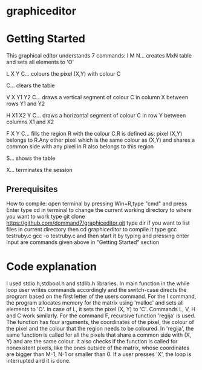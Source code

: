 # graphiceditor


# Getting Started 

This graphical editor understands 7 commands:
I M N... creates MxN table and sets all elements to 'O'

L X Y C... colours the pixel (X,Y) with colour C

C... clears the table

V X Y1 Y2 C... draws a vertical segment of colour C in column X between rows Y1 and Y2

H X1 X2 Y C... draws a horizontal segment of colour C in row Y between columns X1 and X2

F X Y C... fills the region R with the colour C.R is defined as: pixel (X,Y) belongs to R.Any other
pixel which is the same colour as (X,Y) and shares a common side with any pixel in R also belongs
to this region

S... shows the table

X... terminates the session


## Prerequisites

How to compile:
open terminal by pressing Win+R,type "cmd" and press Enter
type cd <directoryname> in terminal to change the current working directory to where you want to work
type git clone https://github.com/dommand7/graphiceditor.git 
type dir if you want to list files in current directory 
then cd graphiceditor
to compile it type gcc testruby.c
gcc -o <name> testruby.c
and then start it by typing <name> and pressing enter
input are commands given above in "Getting Started" section

# Code explanation

I used stdio.h,stdbool.h and stdlib.h libraries. In main function in the while loop user writes commands accordingly and the switch-case directs the program based on the first letter of the users command. For the I command, the program allocates memory for the matrix using 'malloc' and sets all elements to 'O'. In case of L, it sets the pixel (X, Y) to 'C'. Commands L, V, H and C work similarly. For the command F, recursive function 'regija' is used. The function has four arguments, the coordinates of the pixel, the colour of the pixel and the colour that the region needs to be coloured. In 'regija', the same function is called for all the pixels that share a common side with (X, Y) and are the same colour. It also checks if the function is called for nonexistent pixels, like the ones outside of the matrix, whose coordinates are bigger than M-1, N-1 or smaller than 0. If a user presses 'X', the loop is interrupted and it is done. 






